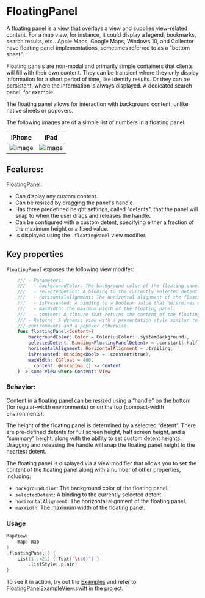 # FloatingPanel

A floating panel is a view that overlays a view and supplies view-related content. For a map view, for instance, it could display a legend, bookmarks, search results, etc.. Apple Maps, Google Maps, Windows 10, and Collector have floating panel implementations, sometimes referred to as a "bottom sheet".

Floating panels are non-modal and primarily simple containers that clients will fill with their own content. They can be transient where they only display information for a short period of time, like identify results. Or they can be persistent, where the information is always displayed. A dedicated search panel, for example.

The floating panel allows for interaction with background content, unlike native sheets or popovers.

The following images are of a simple list of numbers in a floating panel.

|iPhone|iPad|
|:--:|:--:|
|![image](https://user-images.githubusercontent.com/3998072/202795901-b86d6d26-3572-4c88-8f6e-84473ce57002.png)|![image](https://user-images.githubusercontent.com/3998072/202796009-92e3b5c3-d88b-4124-8d9f-bad6df445f02.png)|

## Features:

FloatingPanel:

- Can display any custom content.
- Can be resized by dragging the panel's handle.
- Has three predefined height settings, called "detents", that the panel will snap to when the user drags and releases the handle.
- Can be configured with a custom detent, specifying either a fraction of the maximum height or a fixed value.
- Is displayed using the `.floatingPanel` view modifier.

## Key properties

`FloatingPanel` exposes the following view modifer:

```swift
    /// - Parameters:
    ///   - backgroundColor: The background color of the floating panel.
    ///   - selectedDetent: A binding to the currently selected detent.
    ///   - horizontalAlignment: The horizontal alignment of the floating panel.
    ///   - isPresented: A binding to a Boolean value that determines whether the view is presented.
    ///   - maxWidth: The maximum width of the floating panel.
    ///   - content: A closure that returns the content of the floating panel.
    /// - Returns: A dynamic view with a presentation style similar to that of a sheet in compact
    /// environments and a popover otherwise.
    func floatingPanel<Content>(
        backgroundColor: Color = Color(uiColor: .systemBackground),
        selectedDetent: Binding<FloatingPanelDetent> = .constant(.half),
        horizontalAlignment: HorizontalAlignment = .trailing,
        isPresented: Binding<Bool> = .constant(true),
        maxWidth: CGFloat = 400,
        _ content: @escaping () -> Content
    ) -> some View where Content: View
```

### Behavior:

Content in a floating panel can be resized using a “handle” on the bottom (for regular-width environments) or on the top (compact-width environments).

The height of the floating panel is determined by a selected “detent”.  There are pre-defined detents for full screen height, half screen height, and a “summary” height, along with the ability to set custom detent heights. Dragging and releasing the handle will snap the floating panel height to the neartest detent.

The floating panel is displayed via a view modifier that allows you to set the content of the floating panel along with a number of other properties, including:

- `backgroundColor`: The background color of the floating panel.
- `selectedDetent`: A binding to the currently selected detent.
- `horizontalAlignment`: The horizontal alignment of the floating panel.
- `maxWidth`: The maximum width of the floating panel.

### Usage

```swift
MapView(
    map: map
)
.floatingPanel() {
    List(1..<21) { Text("\($0)") }
        .listStyle(.plain)
}
```

To see it in action, try out the [Examples](../../Examples) and refer to [FloatingPanelExampleView.swift](../../Examples/Examples/FloatingPanelExampleView.swift) in the project.
